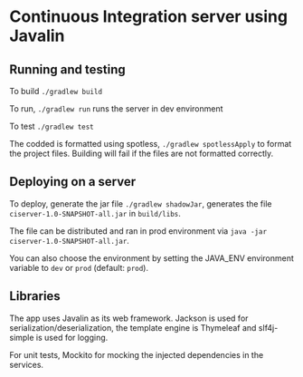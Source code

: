 # Continuous Integration server using Javalin 

## Running and testing 

To build `./gradlew build`

To run, `./gradlew run` runs the server in dev environment

To test `./gradlew test`

The codded is formatted using spotless, `./gradlew spotlessApply` to format the project files.
Building will fail if the files are not formatted correctly.

## Deploying on a server

To deploy, generate the jar file `./gradlew shadowJar`, 
generates the file `ciserver-1.0-SNAPSHOT-all.jar` in `build/libs`.

The file can be distributed and ran in prod environment via `java -jar ciserver-1.0-SNAPSHOT-all.jar`.

You can also choose the environment by setting the JAVA_ENV environment variable to `dev` or `prod` (default: `prod`).

## Libraries

The app uses Javalin as its web framework. Jackson is used for serialization/deserialization,
the template engine is Thymeleaf and slf4j-simple is used for logging.

For unit tests, Mockito for mocking the injected dependencies in the services.
